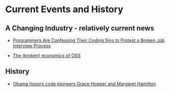 # Current Events and History

## A Changing Industry - relatively current news

+ [Programmers Are Confessing Their Coding Sins to Protest a Broken Job Interview Process](https://theoutline.com/post/1166/programmers-are-confessing-their-coding-sins-to-protest-a-broken-job-interview-process)
- [The (broken) economics of OSS](https://medium.com/@mattklein123/the-broken-economics-of-oss-5a1b31fc0182)

## History

+ [Obama honors code pioneers Grace Hopper and Margaret Hamilton](https://www.engadget.com/2016/11/18/margaret-hamilton-grace-hopper-presidential-medal-of-freedom/)
